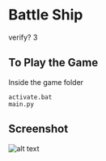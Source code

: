 # Battle Ship
verify? 3

## To Play the Game
Inside the game folder

```
activate.bat
main.py
```

## Screenshot
![alt text](https://github.com/pyTimK/Battle-Ship/blob/main/Battle%20Ship%20Screenshot.png)
